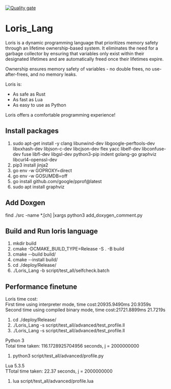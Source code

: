 [![Quality gate](https://sonarcloud.io/api/project_badges/quality_gate?project=yunhaizhu_Loris_Lang)](https://sonarcloud.io/summary/new_code?id=yunhaizhu_Loris_Lang)

# Loris_Lang
Loris is a dynamic programming language that prioritizes memory safety through 
an lifetime ownership-based system. It eliminates the need for a garbage collector by ensuring that variables
only exist within their designated lifetimes and are automatically freed once their 
lifetimes expire. 

Ownership ensures memory safety of variables - no double frees, no use-after-frees, and no memory leaks.

Loris is:

- As safe as Rust 
- As fast as Lua
- As easy to use as Python

Loris offers a comfortable programming experience!


## Install packages
1. sudo apt-get install -y clang libunwind-dev libgoogle-perftools-dev libxxhash-dev libjson-c-dev libcjson-dev flex yacc libelf-dev libconfuse-dev fuse libfl-dev libgsl-dev python3-pip indent golang-go graphviz libcurl4-openssl-dev
2. pip3 install jinja2
3. go env -w GOPROXY=direct
4. go env -w GOSUMDB=off
5. go install github.com/google/pprof@latest
6. sudo apt install graphviz

## Add Doxgen
find ./src -name *.[ch] |xargs python3 add_doxygen_comment.py

## Build and Run loris language
1. mkdir build
2. cmake -DCMAKE_BUILD_TYPE=Release -S . -B build
3. cmake --build build/
3. cmake --install build/
4. cd ./deploy/Release/
5. ./Loris_Lang -b script/test_all/selfcheck.batch

## Performance finetune
Loris time cost: \
First time using interpreter mode, time cost:20935.9490ms 20.9359s \
Second time using compiled binary mode, time cost:21721.8899ms 21.7219s

1. cd ./deploy/Release/ 
2. ./Loris_Lang -s script/test_all/advanced/test_profile.ll 
3. ./Loris_Lang -s script/test_all/advanced/test_profile.ll 


Python 3 \
Total time taken: 116.1728925704956 seconds, j = 2000000000
1. python3 script/test_all/advanced/profile.py


Lua 5.3.5 \
TTotal time taken: 22.37 seconds, j = 2000000000
1. lua script/test_all/advanced/profile.lua
